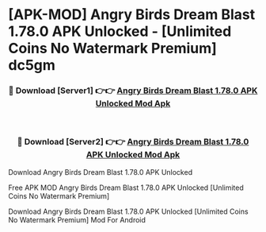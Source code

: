 # [APK-MOD] Angry Birds Dream Blast 1.78.0 APK Unlocked - [Unlimited Coins No Watermark Premium] dc5gm



<div align="center">
<h3>🔴 Download [Server1] 👉👉 <a href="https://momento.my/?title=Angry_Birds_Dream_Blast_1.78.0_APK_Unlocked">Angry Birds Dream Blast 1.78.0 APK Unlocked Mod Apk</a></h3><br>

<h3>🔴 Download [Server2] 👉👉 <a href="https://momento.my/?title=Angry_Birds_Dream_Blast_1.78.0_APK_Unlocked">Angry Birds Dream Blast 1.78.0 APK Unlocked Mod Apk</a></h3>
</div>



Download Angry Birds Dream Blast 1.78.0 APK Unlocked 

Free APK MOD Angry Birds Dream Blast 1.78.0 APK Unlocked [Unlimited Coins No Watermark Premium]

Download Angry Birds Dream Blast 1.78.0 APK Unlocked [Unlimited Coins No Watermark Premium] Mod For Android
